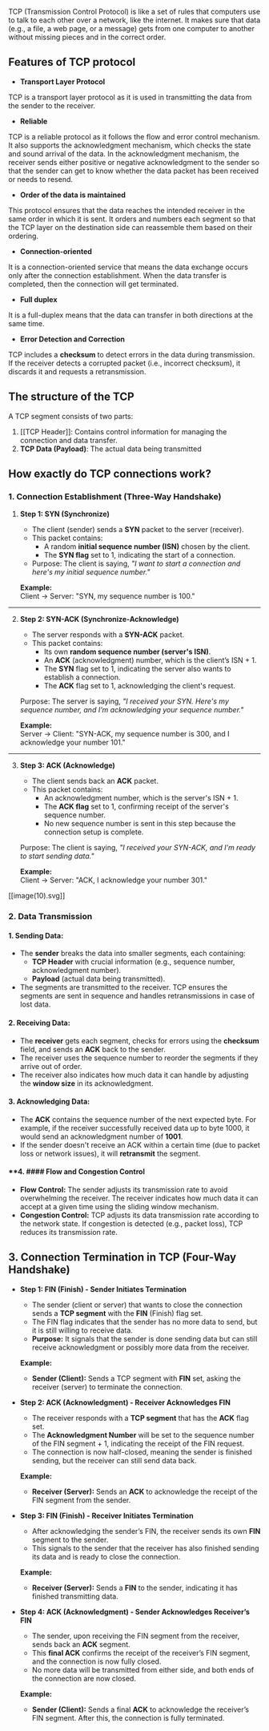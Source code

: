 TCP (Transmission Control Protocol) is like a set of rules that computers use to talk to each other over a network, like the internet. It makes sure that data (e.g., a file, a web page, or a message) gets from one computer to another without missing pieces and in the correct order.

## Features of TCP protocol

- **Transport Layer Protocol**

TCP is a transport layer protocol as it is used in transmitting the data from the sender to the receiver.

- **Reliable**

TCP is a reliable protocol as it follows the flow and error control mechanism. It also supports the acknowledgment mechanism, which checks the state and sound arrival of the data. In the acknowledgment mechanism, the receiver sends either positive or negative acknowledgment to the sender so that the sender can get to know whether the data packet has been received or needs to resend.

- **Order of the data is maintained**

This protocol ensures that the data reaches the intended receiver in the same order in which it is sent. It orders and numbers each segment so that the TCP layer on the destination side can reassemble them based on their ordering.

- **Connection-oriented**

It is a connection-oriented service that means the data exchange occurs only after the connection establishment. When the data transfer is completed, then the connection will get terminated.

- **Full duplex**

It is a full-duplex means that the data can transfer in both directions at the same time.

- **Error Detection and Correction**

TCP includes a **checksum** to detect errors in the data during transmission. If the receiver detects a corrupted packet (i.e., incorrect checksum), it discards it and requests a retransmission.

## The structure of the TCP

A TCP segment consists of two parts:

1. [[TCP Header]]: Contains control information for managing the connection and data transfer.
2. **TCP Data (Payload)**: The actual data being transmitted

## How exactly do TCP connections work?

### 1. **Connection Establishment (Three-Way Handshake)**

1. **Step 1: SYN (Synchronize)**
    
    - The client (sender) sends a **SYN** packet to the server (receiver).
    - This packet contains:
        - A random **initial sequence number (ISN)** chosen by the client.
        - The **SYN flag** set to 1, indicating the start of a connection.
    - Purpose: The client is saying, _"I want to start a connection and here's my initial sequence number."_
    
    **Example:**  
    Client → Server: "SYN, my sequence number is 100."
    

---

2. **Step 2: SYN-ACK (Synchronize-Acknowledge)**
    
    - The server responds with a **SYN-ACK** packet.
    - This packet contains:
        - Its own **random sequence number (server's ISN)**.
        - An **ACK** (acknowledgment) number, which is the client’s ISN + 1.
        - The **SYN** flag set to 1, indicating the server also wants to establish a connection.
        - The **ACK** flag set to 1, acknowledging the client's request.
    
    Purpose: The server is saying, _"I received your SYN. Here's my sequence number, and I’m acknowledging your sequence number."_
    
    **Example:**  
    Server → Client: "SYN-ACK, my sequence number is 300, and I acknowledge your number 101."
    

---

3. **Step 3: ACK (Acknowledge)**
    
    - The client sends back an **ACK** packet.
    - This packet contains:
        - An acknowledgment number, which is the server's ISN + 1.
        - The **ACK flag** set to 1, confirming receipt of the server's sequence number.
        - No new sequence number is sent in this step because the connection setup is complete.
    
    Purpose: The client is saying, _"I received your SYN-ACK, and I’m ready to start sending data."_
    
    **Example:**  
    Client → Server: "ACK, I acknowledge your number 301."
    
[[image(10).svg]]
### 2. **Data Transmission**

#### **1. Sending Data:**

- The **sender** breaks the data into smaller segments, each containing:
    - **TCP Header** with crucial information (e.g., sequence number, acknowledgment number).
    - **Payload** (actual data being transmitted).
- The segments are transmitted to the receiver. TCP ensures the segments are sent in sequence and handles retransmissions in case of lost data.

#### **2. Receiving Data:**

- The **receiver** gets each segment, checks for errors using the **checksum** field, and sends an **ACK** back to the sender.
- The receiver uses the sequence number to reorder the segments if they arrive out of order.
- The receiver also indicates how much data it can handle by adjusting the **window size** in its acknowledgment.

#### **3. Acknowledging Data:**

- The **ACK** contains the sequence number of the next expected byte. For example, if the receiver successfully received data up to byte 1000, it would send an acknowledgment number of **1001**.
- If the sender doesn't receive an ACK within a certain time (due to packet loss or network issues), it will **retransmit** the segment.

#### **4. #### **Flow and Congestion Control**

- **Flow Control:** The sender adjusts its transmission rate to avoid overwhelming the receiver. The receiver indicates how much data it can accept at a given time using the sliding window mechanism.
- **Congestion Control:** TCP adjusts its data transmission rate according to the network state. If congestion is detected (e.g., packet loss), TCP reduces its transmission rate.
## 3. Connection Termination in TCP (Four-Way Handshake)

- **Step 1: FIN (Finish) - Sender Initiates Termination**
    
    - The sender (client or server) that wants to close the connection sends a **TCP segment** with the **FIN** (Finish) flag set.
    - The FIN flag indicates that the sender has no more data to send, but it is still willing to receive data.
    - **Purpose:** It signals that the sender is done sending data but can still receive acknowledgment or possibly more data from the receiver.
    
    **Example:**
    
    - **Sender (Client):** Sends a TCP segment with **FIN** set, asking the receiver (server) to terminate the connection.
- **Step 2: ACK (Acknowledgment) - Receiver Acknowledges FIN**
    
    - The receiver responds with a **TCP segment** that has the **ACK** flag set.
    - The **Acknowledgment Number** will be set to the sequence number of the FIN segment + 1, indicating the receipt of the FIN request.
    - The connection is now half-closed, meaning the sender is finished sending, but the receiver can still send data back.
    
    **Example:**
    
    - **Receiver (Server):** Sends an **ACK** to acknowledge the receipt of the FIN segment from the sender.
- **Step 3: FIN (Finish) - Receiver Initiates Termination**
    
    - After acknowledging the sender’s FIN, the receiver sends its own **FIN** segment to the sender.
    - This signals to the sender that the receiver has also finished sending its data and is ready to close the connection.
    
    **Example:**
    
    - **Receiver (Server):** Sends a **FIN** to the sender, indicating it has finished transmitting data.
- **Step 4: ACK (Acknowledgment) - Sender Acknowledges Receiver’s FIN**
    
    - The sender, upon receiving the FIN segment from the receiver, sends back an **ACK** segment.
    - This **final ACK** confirms the receipt of the receiver’s FIN segment, and the connection is now fully closed.
    - No more data will be transmitted from either side, and both ends of the connection are now closed.
    
    **Example:**
    
    - **Sender (Client):** Sends a final **ACK** to acknowledge the receiver’s FIN segment. After this, the connection is fully terminated.